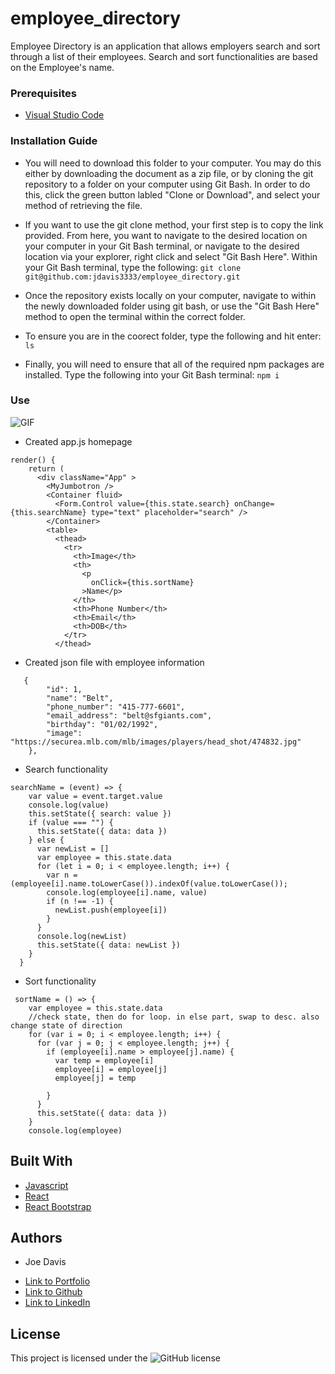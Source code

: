 # employee_directory

Employee Directory is an application that allows employers search and sort through a list of their employees.  Search and sort functionalities are based on the Employee's name.

### Prerequisites

* [Visual Studio Code](https://code.visualstudio.com/)


### Installation Guide

* You will need to download this folder to your computer. You may do this either by downloading the document as a zip file, or by cloning the git repository to a folder on your computer using Git Bash. In order to do this, click the green button labled "Clone or Download", and select your method of retrieving the file.

* If you want to use the git clone method, your first step is to copy the link provided. From here, you want to navigate to the desired location on your computer in your Git Bash terminal, or navigate to the desired location via your explorer, right click and select "Git Bash Here". Within your Git Bash terminal, type the following: `git clone git@github.com:jdavis3333/employee_directory.git`

* Once the repository exists locally on your computer, navigate to within the newly downloaded folder using git bash, or use the "Git Bash Here" method to open the terminal within the correct folder.

* To ensure you are in the coorect folder, type the following and hit enter: `ls`

* Finally, you will need to ensure that all of the required npm packages are installed. Type the following into your Git Bash terminal: `npm i`

### Use

![GIF]()

* Created app.js homepage
```
render() {
    return (
      <div className="App" >
        <MyJumbotron />
        <Container fluid>
          <Form.Control value={this.state.search} onChange={this.searchName} type="text" placeholder="search" />
        </Container>
        <table>
          <thead>
            <tr>
              <th>Image</th>
              <th>
                <p
                  onClick={this.sortName}
                >Name</p>
              </th>
              <th>Phone Number</th>
              <th>Email</th>
              <th>DOB</th>
            </tr>
          </thead>   
```      
* Created json file with employee information
```
   {
        "id": 1,
        "name": "Belt",
        "phone_number": "415-777-6601",
        "email_address": "belt@sfgiants.com",
        "birthday": "01/02/1992",
        "image": "https://securea.mlb.com/mlb/images/players/head_shot/474832.jpg"
    },
```
* Search functionality
```
searchName = (event) => {
    var value = event.target.value
    console.log(value)
    this.setState({ search: value })
    if (value === "") {
      this.setState({ data: data })
    } else {
      var newList = []
      var employee = this.state.data
      for (let i = 0; i < employee.length; i++) {
        var n = (employee[i].name.toLowerCase()).indexOf(value.toLowerCase());
        console.log(employee[i].name, value)
        if (n !== -1) {
          newList.push(employee[i])
        }
      }
      console.log(newList)
      this.setState({ data: newList })
    }
  }
```
* Sort functionality
```
 sortName = () => {
    var employee = this.state.data
    //check state, then do for loop. in else part, swap to desc. also change state of direction 
    for (var i = 0; i < employee.length; i++) {
      for (var j = 0; j < employee.length; j++) {
        if (employee[i].name > employee[j].name) {
          var temp = employee[i]
          employee[i] = employee[j]
          employee[j] = temp

        }
      }
      this.setState({ data: data })
    }
    console.log(employee)
```
## Built With

* [Javascript](https://developer.mozilla.org/en-US/docs/Web/JavaScript)
* [React](https://reactjs.org/)
* [React Bootstrap](https://react-bootstrap.github.io/)


## Authors

* Joe Davis 

- [Link to Portfolio](https://gentle-bayou-48835.herokuapp.com/)
- [Link to Github](https://github.com/jdavis3333)
- [Link to LinkedIn](https://www.linkedin.com/in/joe-davis-a8380232/)


## License

This project is licensed under the ![GitHub license](https://img.shields.io/badge/license-MIT-blue.svg)
